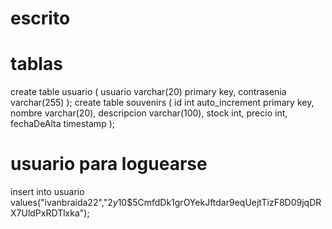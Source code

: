 # escrito
# tablas
create table usuario (
usuario varchar(20) primary key,
contrasenia varchar(255)
);
create table souvenirs ( 
id int auto_increment primary key, 
nombre varchar(20), 
descripcion varchar(100),
stock int,
precio int, 
fechaDeAlta timestamp
);
 
 # usuario para loguearse
 
 insert into usuario values("ivanbraida22","$2y$10$5CmfdDk1grOYekJftdar9eqUejtTizF8D09jqDRX7UldPxRDTlxka");